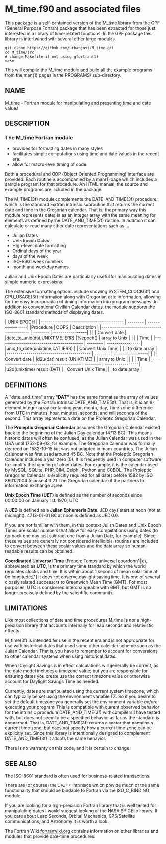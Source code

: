 # M_time.f90 and associated files

This package is a self-contained version of the M_time library from
the GPF (General Purpose Fortran) package that has been extracted for
those just interested in a library of time-related functions. In the
GPF package this library is intertwined with several other large modules.

    git clone https://github.com/urbanjost/M_time.git
    cd M_time/src
    # change Makefile if not using gfortran(1) 
    make

This will compile the M_time module and build all the example programs from
the man(1) pages in the PROGRAMS/ sub-directory.

## NAME

   M_time - Fortran module for manipulating and presenting time and date values 

## DESCRIPTION

### The M_time Fortran module

  * provides for formatting dates in many styles
  * facilitates simple computations using time and date values in the recent era. 
  * allow for macro-level timing of code. 

Both a procedural and OOP (Object Oriented Programming) interface are
provided. Each routine is accompanied by a man(1) page which includes
a sample program for that procedure. An HTML manual, the source and
example programs are included in the package.


The M_TIME(3f) module complements the DATE_AND_TIME(3f) procedure, which
is the standard Fortran intrinsic subroutine that returns the current
date and time in the Gregorian calendar. That is, the primary way this
module represents dates is as an integer array with the same meaning
for elements as defined by the DATE_AND_TIME(3f) routine. In addition
it can calculate or read many other date representations such as ...

  * Julian Dates 
  * Unix Epoch Dates 
  * High-level date formatting 
  * Ordinal days of the year 
  * days of the week 
  * ISO-8601 week numbers 
  * month and weekday names 

Julian and Unix Epoch Dates are particularly useful for manipulating dates in
simple numeric expressions.

The extensive formatting options include showing SYSTEM_CLOCK(3f) and
CPU_USAGE(3f) information along with Gregorian date information, allowing for
the easy incorporation of timing information into program messages. In
addition to conventional Civilian Calendar dates, the module supports the
ISO-8601 standard methods of displaying dates.


  |                             UNIX EPOCH                                  |
  |------------------------------------------ | -------- | -----------------|
  |Procedure                                  | OOPS     | Description      |
  |------------------------------------------ | -------- | -----------------|
  |                                           |          | Convert date     |
  |date_to_unix(dat,UNIXTIME,IERR)            |%epoch()  | array to Unix    |
  |                                           |          | Time             |
  |------------------------------------------ | -------- | -----------------|
  |unix_to_date(unixtime,DAT,IERR)            |          | Convert Unix Time|
  |                                           |          | to date array    |
  |------------------------------------------ | -------- | -----------------|
  |                                           |          | Convert date     |
  |d2u(dat) result (UNIXTIME)                 |          | array to Unix    |
  |                                           |          | Time             |
  |------------------------------------------ | -------- | -----------------|
  |u2d(unixtime) result (DAT)                 |          | Convert Unix Time|
                                             |          | to date array     | 

## DEFINITIONS

A "date_and_time" array **"DAT"** has the same format as the array of
values generated by the Fortran intrinsic DATE_AND_TIME(3f). That is,
it is an 8-element integer array containing year, month, day, Time zone
difference from UTC in minutes, hour, minutes, seconds, and milliseconds
of the second. This array represents a date on the Proleptic Gregorian
Calendar.

The **Proleptic Gregorian Calendar** assumes the Gregorian Calendar
existed back to the beginning of the Julian Day calendar (4713 BC). This
means historic dates will often be confused, as the Julian Calendar was
used in the USA until 1752-09-03, for example. The Gregorian Calendar was
formally decreed on 1582-10-15 but was not adapted in many countries. The
Julian Calendar was first used around 45 BC. Note that the Proleptic
Gregorian Calendar includes a year zero (0). It is frequently used in
computer software to simplify the handling of older dates. For example,
it is the calendar used by MySQL, SQLite, PHP, CIM, Delphi, Python and
COBOL. The Proleptic Gregorian Calendar is explicitly required for all
dates before 1582 by ISO 8601:2004 (clause 4.3.2.1 The Gregorian calendar)
if the partners to information exchange agree.

**Unix Epoch Time (UET)** is defined as the number of seconds since
00:00:00 on January 1st. 1970, UTC.

A **JED** is defined as a **Julian Ephemeris Date**. JED days start at
noon (not at midnight). 4713-01-01 BC at noon is defined as JED 0.0.

If you are not familiar with them, in this context Julian Dates and Unix
Epoch Times are scalar numbers that allow for easy computations using
dates (to go back one day just subtract one from a Julian Date, for
example). Since these values are generally not considered intelligible,
routines are included to convert between these scalar values and the
date array so human-readable results can be obtained.

**Coordinated Universal Time** (French: Temps universel coordonn'e),
abbreviated as **UTC**, is the primary time standard by which the world
regulates clocks and time. It is within about 1 second of mean solar
time at 0o longitude;[1] it does not observe daylight saving time. It
is one of several closely related successors to Greenwich Mean Time
(GMT). For most purposes, UTC is considered interchangeable with GMT,
but GMT is no longer precisely defined by the scientific community.

## LIMITATIONS

Like most collections of date and time procedures M_time is _not_ a
high- precision library that accounts internally for leap seconds and
relativistic effects.

M_time(3f) is intended for use in the recent era and is not appropriate
for use with historical dates that used some other calendar scheme such
as the Julian Calendar. That is, you have to remember to account for
conversions to other calendar systems when using historical dates.

When Daylight Savings is in effect calculations will generally be correct,
as the date model includes a timezone value; but you are responsible for
ensuring dates you create use the correct timezone value or otherwise
account for Daylight Savings Time as needed.

Currently, dates are manipulated using the current system timezone, which
can typically be set using the environment variable TZ. So if you desire
to set the default timezone you generally set the environment variable
_before_ executing your program. This is compatible with current observed
behavior for the intrinsic procedure DATE_AND_TIME(3f) with compilers I
have tested with, but does not seem to be a specified behavior as far as
the standard is concerned. That is, DATE_AND_TIME(3f) returns a vector
that contains a current time zone, but does not specify how a current
time zone can be explicitly set.  Since this library is intentionally
designed to complement DATE_AND_TIME(3f) it adopts the same behavior.

There is no warranty on this code, and it is certain to change.

## SEE ALSO

The ISO-8601 standard is often used for business-related transactions.

There are (of course) the C/C++ intrinsics which provide much of the same
functionality that should be bindable to Fortran via the ISO_C_BINDING
module.

If you are looking for a high-precision Fortran library that is well
tested for manipulating dates I would suggest looking at the NASA
SPICElib library.  If you care about Leap Seconds, Orbital Mechanics,
GPS/Satellite communications, and Astronomy it is worth a look.


The Fortran Wiki [ fortranwiki.org ](http://fortranwiki.org) contains
information on other libraries and modules that provide date-time
procedures.

